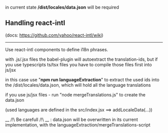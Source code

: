 in current state __/dist/locales/data.json__ will be required

## Handling react-intl
(docs: https://github.com/yahoo/react-intl/wiki)
____________________

Use react-intl components to define i18n phrases.

with .js/.jsx files the babel-plugin will autoextract the translation-ids, but if you use typescripts ts/tsx files you have to compile those files first into js/jsx

in this case use "__npm run languageExtraction__" to extract the used ids into the /dist/locales/data.json, which will hold all the language translations

if you use js/jsx files - run "node mergeTranslations.js" to create the data.json


(used languages are defined in the src/index.jsx ==> addLocaleData(...))

__ /!\ Be carefull /!\ __ : data.json will be overwritten in its current implementation, with the languageExtraction/mergeTranslations-script 